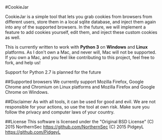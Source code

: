 #CookieJar

CookieJar is a simple tool that lets you grab cookies from browsers from different users, store them in a local sqlite database, and inject them
 again into any of the supported browsers. In the future, we will implement a feature to add cookies yourself, edit them, and inject these custom
 cookies as well.

This is currently written to work with **Python 3** on **Windows** and **Linux** platforms. As I don't own a Mac, and never will, Mac will not be
 supported. If you own a Mac, and you feel like contributing to this project, feel free to fork, and help us!

Support for Python 2.7 is planned for the future

##Supported browsers
We currently support Mozilla Firefox, Google Chrome and Chromium on Linux platforms and Mozilla Firefox and Google Chrome on Windows.

##Disclaimer
As with all tools, it can be used for good and evil. We are not responsible for your actions, so use the tool at own risk. Make sure you follow the
 privacy and computer laws of your country.

##License
This software is licensed under the "Original BSD License"
    (C) 2015	NorthernSec	https://github.com/NorthernSec
    (C) 2015	PidgeyL 	https://github.com/PidgeyL
